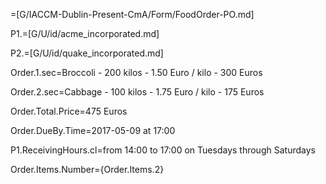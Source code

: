 =[G/IACCM-Dublin-Present-CmA/Form/FoodOrder-PO.md]

P1.=[G/U/id/acme_incorporated.md]

P2.=[G/U/id/quake_incorporated.md]

Order.1.sec=Broccoli - 200 kilos - 1.50 Euro / kilo - 300 Euros

Order.2.sec=Cabbage - 100 kilos - 1.75 Euro / kilo - 175 Euros

Order.Total.Price=475 Euros

Order.DueBy.Time=2017-05-09 at 17:00

P1.ReceivingHours.cl=from 14:00 to 17:00 on Tuesdays through Saturdays

Order.Items.Number={Order.Items.2}